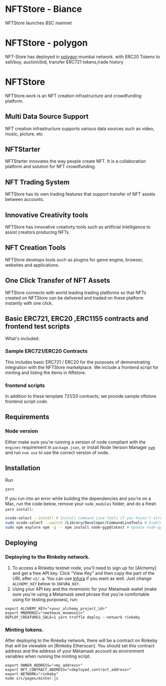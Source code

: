 
# NFTStore - Biance
NFTStore launches BSC mainnet

# NFTStore - polygon

NFT-Store has deployed in [polygon](https://polygon.technology)  mumbai network.
with  ERC20 Tokens to sell/buy, auction/bid, transfer ERC721 tokens,trade history

# NFTStore 

NFTStore.work is an NFT creation infrastructure and crowdfunding platform.

## Multi Data Source Support

NFT creation infrastructure supports various data sources such as video, music, picture, etc

## NFTStarter

NFTStarter innovates the way people create NFT. It is a collaboration platform and solution for NFT crowdfunding.

## NFT Trading System

NFTStore has its own trading features that support transfer of NFT assets between accounts.


## Innovative Creativity tools

NFTStore has innovative creativity tools such as artificial intelligence to assist creators producing NFTs.

## NFT Creation Tools

NFTStore develops tools such as plugins for game engine, browser, websites and applications.

## One Click Transfer of NFT Assets

NFTStore connects with world leading trading platforms so that NFTs created on NFTStore can be delivered and traded on these platform instantly with one click.

## Basic ERC721, ERC20 ,ERC1155 contracts and  frontend test scripts

What's included:

### Sample ERC721/ERC20 Contracts

This includes basic ERC721 / ERC20 for the purposes of demonstrating integration with the NFTStore marketplace. We include a frontend script for minting and listing the items in Nftstore.

### frontend scripts

In addition to these template 721/20 contracts, we provide sample nftstore frontend script code.

## Requirements

### Node version

Either make sure you're running a version of node compliant with the `engines` requirement in `package.json`, or install Node Version Manager [`nvm`](https://github.com/creationix/nvm) and run `nvm use` to use the correct version of node.

## Installation

Run

```bash
yarn
```

If you run into an error while building the dependencies and you're on a Mac, run the code below, remove your `node_modules` folder, and do a fresh `yarn install`:

```bash
xcode-select --install # Install Command Line Tools if you haven't already.
sudo xcode-select --switch /Library/Developer/CommandLineTools # Enable command line tools
sudo npm explore npm -g -- npm install node-gyp@latest # Update node-gyp
```

## Deploying

### Deploying to the Rinkeby network.

1. To access a Rinkeby testnet node, you'll need to sign up for [Alchemy] and get a free API key. Click "View Key" and then copy the part of the URL after `v2/`.
   a. You can use [Infura](https://infura.io) if you want as well. Just change `ALCHEMY_KEY` below to `INFURA_KEY`.
2. Using your API key and the mnemonic for your Metamask wallet (make sure you're using a Metamask seed phrase that you're comfortable using for testing purposes), run:

```
export ALCHEMY_KEY="<your_alchemy_project_id>"
export MNEMONIC="<metmask_mnemonic>"
DEPLOY_CREATURES_SALE=1 yarn truffle deploy --network rinkeby
```

### Minting tokens.

After deploying to the Rinkeby network, there will be a contract on Rinkeby that will be viewable on [Rinkeby Etherscan]. You should set this contract address and the address of your Metamask account as environment variables when running the minting script. 

```
export OWNER_ADDRESS="<my_address>"
export NFT_CONTRACT_ADDRESS="<deployed_contract_address>"
export NETWORK="rinkeby"
node src/pages/minter.js
```

